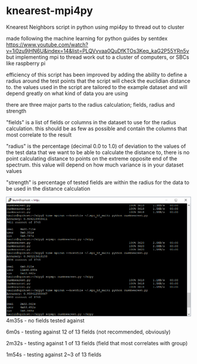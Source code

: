 # knearest-mpi4py
Knearest Neighbors script in python using mpi4py to thread out to cluster

made following the machine learning for python guides by sentdex
https://www.youtube.com/watch?v=1i0zu9jHN6U&index=14&list=PLQVvvaa0QuDfKTOs3Keq_kaG2P55YRn5v
but implementing mpi to thread work out to a cluster of computers, or SBCs like raspberry pi

efficiency of this script has been improved by adding the ability to define a radius around the
test points that the script will check the euclidian distance to. the values used in the script
are tailored to the example dataset and will depend greatly on what kind of data you are using

there are three major parts to the radius calculation; fields, radius and strength

"fields" is a list of fields or columns in the dataset to use for the radius calculation. this
should be as few as possible and contain the columns that most correlate to the result

"radius" is the percentage (decimal 0.0 to 1.0) of deviation to the values of the test data that
we want to be able to calculate the distance to, there is no point calculating distance to points
on the extreme opposite end of the spectrum. this value will depend on how much variance is in
your dataset values

"strength" is percentage of tested fields are within the radius for the data to be used in the 
distance calculation

![testresults](./knearopti.png)
4m35s - no fields tested against

6m0s - testing against 12 of 13 fields (not recommended, obviously)

2m32s - testing against 1 of 13 fields (field that most correlates with group)

1m54s - testing against 2~3 of 13 fields
